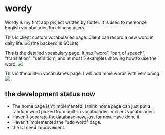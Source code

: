 # wordy

Wordy is my first app project written by flutter.
It is used to memorize English vocabularies for chinese users.

This is client custom vocabularies page. Client can record a new word in daily life.
![](https://i.imgur.com/661mOqJ.png)
(the backend is SQLite)

This is the detailed vocabulary page. It has "word", "part of speech", "translation", "definition", and at most 5 examples showing how to use the word.
![](https://i.imgur.com/zzDNYT1.png)

This is the built-in vocabularies page. I will add more words with versioning.
![](https://i.imgur.com/Slevn9E.png)

## the development status now
- The home page isn't implemented. I think home page can just put a random word picked from built-in vocabularies or client vocabularies.
- ~~Haven't separate the database now, just for now.~~ Have done it.
- Haven't implemented the "add word" page.
- the UI need improvement.